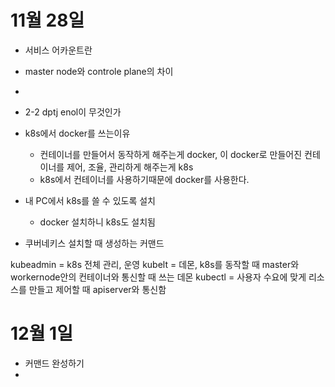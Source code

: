 # 11월 28일 
- 서비스 어카운트란

- master node와 controle plane의 차이
- 
- 2-2 dptj enol이 무것인가
- k8s에서 docker를 쓰는이유
    - 컨테이너를 만들어서 동작하게 해주는게 docker, 이 docker로 만들어진 컨테이너를 제어, 조율, 관리하게 해주는게 k8s
    - k8s에서 컨테이너를 사용하기때문에 docker를 사용한다.

- 내 PC에서 k8s를 쓸 수 있도록 설치
    - docker 설치하니 k8s도 설치됨


- 쿠버네키스 설치할 때 생성하는 커맨드

kubeadmin = k8s 전체 관리, 운영
kubelt = 데몬, k8s를 동작할 때 master와 workernode안의 컨테이너와 통신할 때 쓰는 데몬
kubectl = 사용자 수요에 맞게 리소스를 만들고 제어할 때 apiserver와 통신함



# 12월 1일
- 커맨드 완성하기
- 
